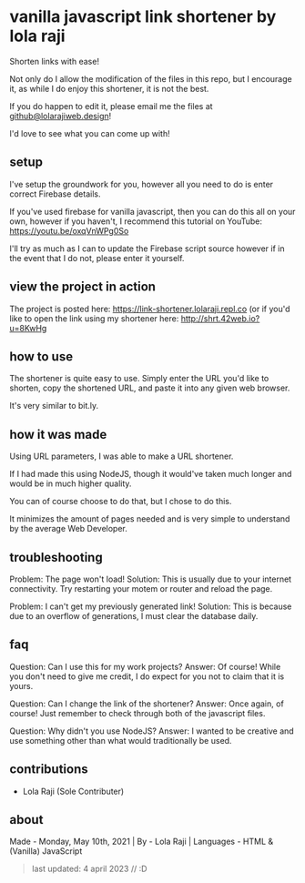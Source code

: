 # vanilla javascript link shortener by lola raji

Shorten links with ease!

Not only do I allow the modification of the files in this repo, but I encourage it, as while I do enjoy this shortener, it is not the best.

If you do happen to edit it, please email me the files at github@lolarajiweb.design!

I'd love to see what you can come up with!

## setup ##

I've setup the groundwork for you, however all you need to do is enter correct Firebase details. 

If you've used firebase for vanilla javascript, then you can do this all on your own, however if you haven't, I recommend this tutorial on YouTube: https://youtu.be/oxqVnWPg0So

I'll try as much as I can to update the Firebase script source however if in the event that I do not, please enter it yourself.

## view the project in action ##

The project is posted here: https://link-shortener.lolaraji.repl.co (or if you'd like to open the link using my shortener here: http://shrt.42web.io?u=8KwHg

## how to use ##

The shortener is quite easy to use. Simply enter the URL you'd like to shorten, copy the shortened URL, and paste it into any given web browser.

It's very similar to bit.ly.

## how it was made ##

Using URL parameters, I was able to make a URL shortener.

If I had made this using NodeJS, though it would've taken much longer and would be in much higher quality.

You can of course choose to do that, but I chose to do this. 

It minimizes the amount of pages needed and is very simple to understand by the average Web Developer.

## troubleshooting ##

Problem: The page won't load!
Solution: This is usually due to your internet connectivity. Try restarting your motem or router and reload the page.

Problem: I can't get my previously generated link!
Solution: This is because due to an overflow of generations, I must clear the database daily.

## faq ##

Question: Can I use this for my work projects?
Answer: Of course! While you don't need to give me credit, I do expect for you not to claim that it is yours.

Question: Can I change the link of the shortener?
Answer: Once again, of course! Just remember to check through both of the javascript files.

Question: Why didn't you use NodeJS?
Answer: I wanted to be creative and use something other than what would traditionally be used.

## contributions ##

- Lola Raji (Sole Contributer)

## about ##

Made - Monday, May 10th, 2021 |
By - Lola Raji |
Languages - HTML & (Vanilla) JavaScript

> last updated: 4 april 2023 // :D
